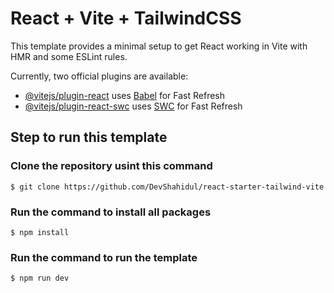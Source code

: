 # React + Vite + TailwindCSS

This template provides a minimal setup to get React working in Vite with HMR and some ESLint rules.

Currently, two official plugins are available:

- [@vitejs/plugin-react](https://github.com/vitejs/vite-plugin-react/blob/main/packages/plugin-react/README.md) uses [Babel](https://babeljs.io/) for Fast Refresh
- [@vitejs/plugin-react-swc](https://github.com/vitejs/vite-plugin-react-swc) uses [SWC](https://swc.rs/) for Fast Refresh

## Step to run this template

### Clone the repository usint this command 
```
$ git clone https://github.com/DevShahidul/react-starter-tailwind-vite 
```
### Run the command to install all packages 
```
$ npm install 
``` 
### Run the command to run the template 
```
$ npm run dev 
```